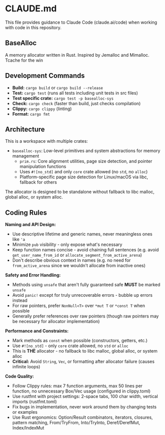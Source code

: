 
# CLAUDE.md

This file provides guidance to Claude Code (claude.ai/code) when working with code in this repository.

## BaseAlloc
A memory allocator written in Rust. Inspired by Jemalloc and Mimalloc. Tcache for the win

## Development Commands

- **Build:** `cargo build` or `cargo build --release`
- **Test:** `cargo test` (runs all tests including unit tests in src files)
- **Test specific crate:** `cargo test -p basealloc-sys`
- **Check:** `cargo check` (faster than build, just checks compilation)
- **Clippy:** `cargo clippy` (linting)
- **Format:** `cargo fmt`

## Architecture

This is a workspace with multiple crates:
- `basealloc-sys`: Low-level primitives and system abstractions for memory management
  - `prim.rs`: Core alignment utilities, page size detection, and pointer manipulation functions
  - Uses `#![no_std]` and only `core` crate allowed (no `std`, no `alloc`)
  - Platform-specific page size detection for Linux/macOS via libc, fallback for others

The allocator is designed to be standalone without fallback to libc malloc, global alloc, or system alloc.

## Coding Rules

**Naming and API Design:**
- Use descriptive lifetime and generic names, never meaningless ones like `'a`
- Minimize `pub` visibility - only expose what's necessary
- Keep function names concise - avoid chaining full sentences (e.g. avoid `get_user_name_from_id` or `allocate_segment_from_active_arena`)
- Don't describe obvious context in names (e.g. no need for `from_active_arena` since we wouldn't allocate from inactive ones)

**Safety and Error Handling:**
- Methods using `unsafe` that aren't fully guaranteed safe **MUST** be marked `unsafe`
- Avoid `panic!` except for truly unrecoverable errors - bubble up errors instead
- For raw pointers, prefer `NonNull<T>` over `*mut T` or `*const T` when possible
- Generally prefer references over raw pointers (though raw pointers may be necessary for allocator implementation)

**Performance and Constraints:**
- Mark methods as `const` when possible (constructors, getters, etc.)
- Use `#![no_std]` - only `core` crate allowed, no `std` or `alloc`
- This is **THE** allocator - no fallback to libc malloc, global alloc, or system alloc
- **Critical:** Avoid `String`, `Vec`, or formatting after allocator failure (causes infinite loops)

**Code Quality:**
- Follow Clippy rules: max 7 function arguments, max 50 lines per function, no unnecessary Box/Vec usage (configured in clippy.toml)
- Use rustfmt with project settings: 2-space tabs, 100 char width, vertical imports (rustfmt.toml)
- Fix bugs in implementation, never work around them by changing tests or examples
- Use Rust ergonomics: Option/Result combinators, iterators, closures, pattern matching, From/TryFrom, Into/TryInto, Deref/DerefMut, Index/IndexMut
